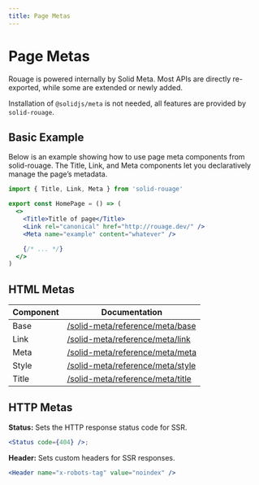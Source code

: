 ```yaml
---
title: Page Metas
---
```


# Page Metas

Rouage is powered internally by Solid Meta. Most APIs are directly re-exported, while some are extended or newly added.

Installation of `@solidjs/meta` is not needed, all features are provided by `solid-rouage`.

## Basic Example

Below is an example showing how to use page meta components from solid-rouage. The Title, Link, and Meta components let you declaratively manage the page’s metadata.

```jsx
import { Title, Link, Meta } from 'solid-rouage'

export const HomePage = () => (
  <>
    <Title>Title of page</Title>
    <Link rel="canonical" href="http://rouage.dev/" />
    <Meta name="example" content="whatever" />

    {/* ... */}
  </>
)
```

## HTML Metas

| Component | Documentation                                                                                |
|-----------|----------------------------------------------------------------------------------------------|
| Base      | [/solid-meta/reference/meta/base](https://docs.solidjs.com/solid-meta/reference/meta/base) |
| Link      | [/solid-meta/reference/meta/link](https://docs.solidjs.com/solid-meta/reference/meta/link)   |
| Meta      | [/solid-meta/reference/meta/meta](https://docs.solidjs.com/solid-meta/reference/meta/meta)   |
| Style     | [/solid-meta/reference/meta/style](https://docs.solidjs.com/solid-meta/reference/meta/style) |
| Title     | [/solid-meta/reference/meta/title](https://docs.solidjs.com/solid-meta/reference/meta/title) |


## HTTP Metas

**Status:** Sets the HTTP response status code for SSR.

```jsx
<Status code={404} />;
```

**Header:** Sets custom headers for SSR responses.

```jsx
<Header name="x-robots-tag" value="noindex" />
```